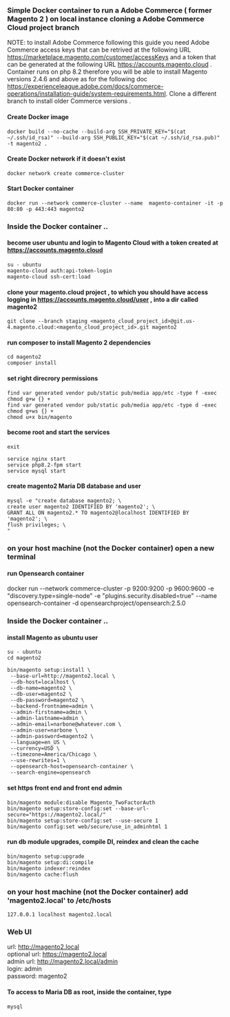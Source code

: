 ### Simple Docker container to run a Adobe Commerce ( former Magento 2 ) on local instance cloning a Adobe Commerce Cloud project branch

NOTE: to install Adobe Commerce following this guide you need Adobe Commerce access keys that can be retrived at the following URL https://marketplace.magento.com/customer/accessKeys and a token that can be generated at the following URL https://accounts.magento.cloud .
Container runs on php 8.2 therefore you will be able to install Magento versions 2.4.6 and above as for the following doc https://experienceleague.adobe.com/docs/commerce-operations/installation-guide/system-requirements.html. Clone a different branch to install older Commerce versions .

#### Create Docker image

```
docker build --no-cache --build-arg SSH_PRIVATE_KEY="$(cat ~/.ssh/id_rsa)" --build-arg SSH_PUBLIC_KEY="$(cat ~/.ssh/id_rsa.pub)" -t magento2 .
```

#### Create Docker network if it doesn't exist

```
docker network create commerce-cluster
```

#### Start Docker container

```
docker run --network commerce-cluster --name  magento-container -it -p 80:80 -p 443:443 magento2
```

### Inside the Docker container ..

#### become user ubuntu and login to Magento Cloud with a token created at https://accounts.magento.cloud

```
su - ubuntu
magento-cloud auth:api-token-login
magento-cloud ssh-cert:load
```

#### clone your magento.cloud project , to which you should have access logging in https://accounts.magento.cloud/user , into a dir called magento2

```
git clone --branch staging <magento_cloud_project_id>@git.us-4.magento.cloud:<magento_cloud_project_id>.git magento2
```

#### run composer to install Magento 2 dependencies

```
cd magento2
composer install
```

#### set right direcrory permissions

```
find var generated vendor pub/static pub/media app/etc -type f -exec chmod g+w {} +
find var generated vendor pub/static pub/media app/etc -type d -exec chmod g+ws {} +
chmod u+x bin/magento
```

#### become root and start the services

```
exit
```

```
service nginx start
service php8.2-fpm start
service mysql start
```

#### create magento2 Maria DB database and user

```
mysql -e "create database magento2; \
create user magento2 IDENTIFIED BY 'magento2'; \
GRANT ALL ON magento2.* TO magento2@localhost IDENTIFIED BY 'magento2'; \
flush privileges; \
"
```

### on your host machine (not the Docker container) open a new terminal

#### run Opensearch container

docker run --network commerce-cluster -p 9200:9200 -p 9600:9600 -e "discovery.type=single-node" -e "plugins.security.disabled=true" --name opensearch-container -d opensearchproject/opensearch:2.5.0

### Inside the Docker container ..

#### install Magento as ubuntu user

```
su - ubuntu
cd magento2
```

```
bin/magento setup:install \
 --base-url=http://magento2.local \
 --db-host=localhost \
 --db-name=magento2 \
 --db-user=magento2 \
 --db-password=magento2 \
 --backend-frontname=admin \
 --admin-firstname=admin \
 --admin-lastname=admin \
 --admin-email=narbone@whatever.com \
 --admin-user=narbone \
 --admin-password=magento2 \
 --language=en_US \
 --currency=USD \
 --timezone=America/Chicago \
 --use-rewrites=1 \
 --opensearch-host=opensearch-container \
 --search-engine=opensearch
```

#### set https front end and front end admin

```
bin/magento module:disable Magento_TwoFactorAuth
bin/magento setup:store-config:set --base-url-secure="https://magento2.local/"
bin/magento setup:store-config:set --use-secure 1
bin/magento config:set web/secure/use_in_adminhtml 1
```

#### run db module upgrades, compile DI, reindex and clean the cache

```
bin/magento setup:upgrade
bin/magento setup:di:compile
bin/magento indexer:reindex
bin/magento cache:flush
```

### on your host machine (not the Docker container) add 'magento2.local' to /etc/hosts

```
127.0.0.1 localhost magento2.local
```

### Web UI

url: http://magento2.local \
optional url: https://magento2.local \
admin url: http://magento2.local/admin \
login: admin \
password: magento2

#### To access to Maria DB as root, inside the container, type

```
mysql
```
